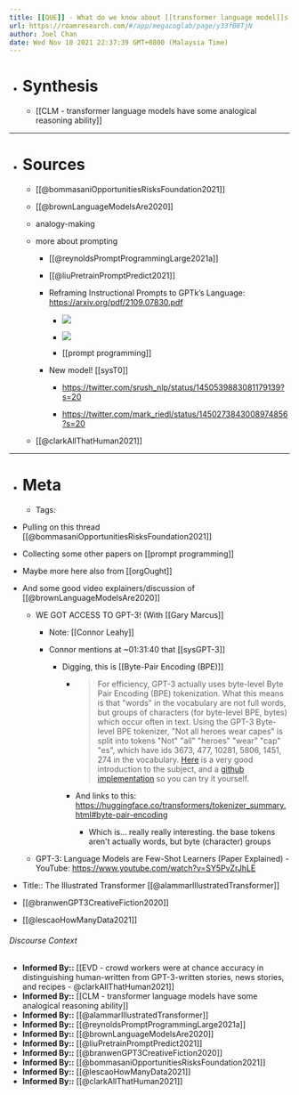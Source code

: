 ```yaml
---
title: [[QUE]] - What do we know about [[transformer language model]]s' natural language generation capabilities?
url: https://roamresearch.com/#/app/megacoglab/page/y33fB8TjN
author: Joel Chan
date: Wed Nov 10 2021 22:37:39 GMT+0800 (Malaysia Time)
---
```


- # Synthesis

    - [[CLM - transformer language models have some analogical reasoning ability]]
- ---
- # Sources

    - [[@bommasaniOpportunitiesRisksFoundation2021]]

    - [[@brownLanguageModelsAre2020]]

    - analogy-making

    - more about prompting

        - [[@reynoldsPromptProgrammingLarge2021a]]

        - [[@liuPretrainPromptPredict2021]]

        - Reframing Instructional Prompts to GPTk’s Language: https://arxiv.org/pdf/2109.07830.pdf

            - ![](https://firebasestorage.googleapis.com/v0/b/firescript-577a2.appspot.com/o/imgs%2Fapp%2Fmegacoglab%2FYj-mRZEIWL.png?alt=media&token=cd44c0a6-e30d-40f0-8d8a-8bc44cb11213)

            - ![](https://firebasestorage.googleapis.com/v0/b/firescript-577a2.appspot.com/o/imgs%2Fapp%2Fmegacoglab%2FbEntv-u_pj.png?alt=media&token=ec1e7ba1-4bcf-4ff4-a19d-7d7e0a6b8714)

            - [[prompt programming]]

        - New model! [[sysT0]]

            - https://twitter.com/srush_nlp/status/1450539883081179139?s=20

            - https://twitter.com/mark_riedl/status/1450273843008974856?s=20

    - [[@clarkAllThatHuman2021]]
- ---
- # Meta

    - Tags:
- Pulling on this thread [[@bommasaniOpportunitiesRisksFoundation2021]]
- Collecting some other papers on [[prompt programming]]
- Maybe more here also from [[orgOught]]
- And some good video explainers/discussion of [[@brownLanguageModelsAre2020]]

    - WE GOT ACCESS TO GPT-3! (With [[Gary Marcus]]

        - Note: [[Connor Leahy]]

        - Connor mentions at ~01:31:40 that [[sysGPT-3]]

            - Digging, this is [[Byte-Pair Encoding (BPE)]]

                - > For efficiency, GPT-3 actually uses byte-level Byte Pair Encoding (BPE) tokenization. What this means is that "words" in the vocabulary are not full words, but groups of characters (for byte-level BPE, bytes) which occur often in text. Using the GPT-3 Byte-level BPE tokenizer, "Not all heroes wear capes" is split into tokens "Not" "all" "heroes" "wear" "cap" "es", which have ids 3673, 477, 10281, 5806, 1451, 274 in the vocabulary. [Here](https://huggingface.co/transformers/tokenizer_summary.html) is a very good introduction to the subject, and a [github implementation](https://github.com/huggingface/tokenizers) so you can try it yourself.

                - And links to this: https://huggingface.co/transformers/tokenizer_summary.html#byte-pair-encoding

                    - Which is... really really interesting. the base tokens aren't actually words, but byte (character) groups

    - GPT-3: Language Models are Few-Shot Learners (Paper Explained) - YouTube: https://www.youtube.com/watch?v=SY5PvZrJhLE
- Title:: The Illustrated Transformer [[@alammarIllustratedTransformer]]
- [[@branwenGPT3CreativeFiction2020]]
- [[@lescaoHowManyData2021]]

###### Discourse Context

- **Informed By::** [[EVD - crowd workers were at chance accuracy in distinguishing human-written from GPT-3-written stories, news stories, and recipes - @clarkAllThatHuman2021]]
- **Informed By::** [[CLM - transformer language models have some analogical reasoning ability]]
- **Informed By::** [[@alammarIllustratedTransformer]]
- **Informed By::** [[@reynoldsPromptProgrammingLarge2021a]]
- **Informed By::** [[@brownLanguageModelsAre2020]]
- **Informed By::** [[@liuPretrainPromptPredict2021]]
- **Informed By::** [[@branwenGPT3CreativeFiction2020]]
- **Informed By::** [[@bommasaniOpportunitiesRisksFoundation2021]]
- **Informed By::** [[@lescaoHowManyData2021]]
- **Informed By::** [[@clarkAllThatHuman2021]]

